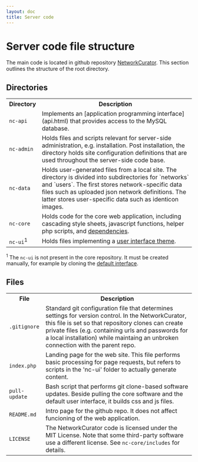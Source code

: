 ```yaml
---
layout: doc
title: Server code
---
```


# Server code file structure

The main code is located in github repository [NetworkCurator](https://github.com/NetworkCurator/NetworkCurator). This section outlines the structure of the root directory.


## Directories

<table class="table">
<tr><th>Directory</th><th>Description</th></tr>
<tr><td><code>nc-api</code></td>
    <td>Implements an [application programming interface](api.html) that provides access to the MySQL database.</td>
</tr>
<tr><td><code>nc-admin</code></td>
    <td>Holds files and scripts relevant for server-side administration, e.g. installation. Post installation, the directory holds site configuration definitions that are used throughout the server-side code base.</td>
</tr>
<tr><td><code>nc-data</code></td>
    <td>Holds user-generated files from a local site. The directory is divided into subdirectories for `networks` and `users`. The first stores network-specific data files such as uploaded json network definitions. The latter stores user-specific data such as identicon images.</td>
</tr>
<tr><td><code>nc-core</code></td>
    <td>Holds code for the core web application, including cascading style sheets, javascript functions, helper php scripts, and <a href="dependencies.html">dependencies</a>. </td>
</tr>
<tr><td><code>nc-ui</code><sup>1</sup></td>
    <td>Holds files implementing a <a href="themes.html">user interface theme</a>.</td>
</tr>
</table>

<sup>1</sup> The <code>nc-ui</code> is not present in the core repository. It must be created manually, for example by cloning the [default interface](https://github.com/NetworkCurator/NetworkCurator-ui). 



## Files

<table class="table">
<tr><th>File</th><th>Description</th></tr>
<tr><td><code>.gitignore</code></td>
    <td>Standard git configuration file that determines settings for version control. In the NetworkCurator, this file is set so that repository clones can create private files (e.g. containing urls and passwords for a local installation) while maintaing an unbroken connection with the parent repo.</td>
</tr>
<tr><td><code>index.php</code></td>
    <td>Landing page for the web site. This file performs basic processing for page requests, but refers to scripts in the 'nc-ui' folder to actually generate content.</td>
</tr>
<tr><td><code>pull-update</code></td>
    <td>Bash script that performs git clone-based software updates. Beside pulling the core software and the default user interface, it builds css and js files. </td>
</tr>
<tr><td><code>README.md</code></td>
    <td>Intro page for the github repo. It does not affect funcioning of the web application.</td>
</tr>
<tr><td><code>LICENSE</code></td>
    <td>The NetworkCurator code is licensed under the MIT License. Note that some third-party software use a different license. See <code>nc-core/includes</code> for details.</td>
</tr>
</table>




